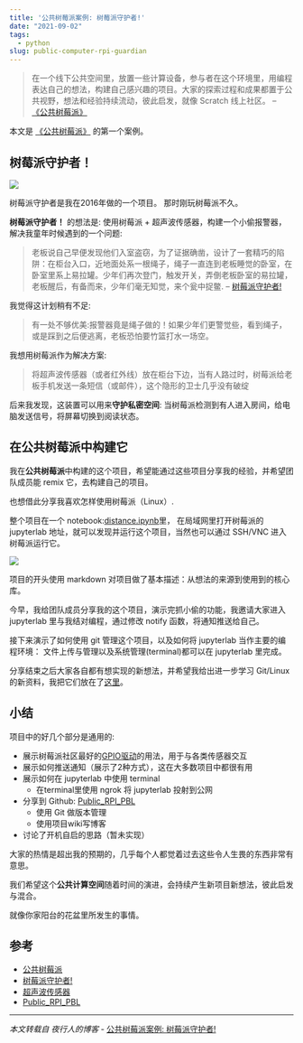 ```yaml
---
title: '公共树莓派案例: 树莓派守护者!'
date: "2021-09-02"
tags:
  - python
slug: public-computer-rpi-guardian
---
```



> 在一个线下公共空间里，放置一些计算设备，参与者在这个环境里，用编程表达自己的想法，构建自己感兴趣的项目。大家的探索过程和成果都置于公共视野，想法和经验持续流动，彼此启发，就像 Scratch 线上社区。 – [《公共树莓派》](https://wwj718.github.io/post/%E7%BC%96%E7%A8%8B/public-computer-rpi/)

本文是 [《公共树莓派》](https://wwj718.github.io/post/%E7%BC%96%E7%A8%8B/public-computer-rpi/) 的第一个案例。

## [](https://wwj718.github.io/post/%E7%BC%96%E7%A8%8B/public-computer-rpi-guardian/#%E6%A0%91%E8%8E%93%E6%B4%BE%E5%AE%88%E6%8A%A4%E8%80%85)树莓派守护者！

[![](https://wwj718.github.io/post/img/pi_swzbe54be0b.png)](https://wwj718.github.io/post/img/pi_swzbe54be0b.png)

树莓派守护者是我在2016年做的一个项目。 那时刚玩树莓派不久。

**树莓派守护者！** 的想法是: 使用树莓派 + 超声波传感器，构建一个小偷报警器，解决我童年时候遇到的一个问题:

> 老板说自己早便发现他们入室盗窃，为了证据确凿，设计了一套精巧的陷阱：在柜台入口，近地面处系一根绳子，绳子一直连到老板睡觉的卧室，在卧室里系上易拉罐。少年们再次登门，触发开关，弄倒老板卧室的易拉罐，老板醒后，有备而来，少年们毫无知觉，来个瓮中捉鳖. – [树莓派守护者!](https://wwj718.github.io/post/iot/pi-guardian/)

我觉得这计划稍有不足:

> 有一处不够优美:报警器竟是绳子做的！如果少年们更警觉些，看到绳子，或是踩到之后便逃离，老板恐怕要竹篮打水一场空。

我想用树莓派作为解决方案:

> 将超声波传感器（或者红外线）放在柜台下边，当有人路过时，树莓派给老板手机发送一条短信（或邮件），这个隐形的卫士几乎没有破绽

后来我发现，这装置可以用来**守护私密空间**: 当树莓派检测到有人进入房间，给电脑发送信号，将屏幕切换到阅读状态。

## [](https://wwj718.github.io/post/%E7%BC%96%E7%A8%8B/public-computer-rpi-guardian/#%E5%9C%A8%E5%85%AC%E5%85%B1%E6%A0%91%E8%8E%93%E6%B4%BE%E4%B8%AD%E6%9E%84%E5%BB%BA%E5%AE%83)在公共树莓派中构建它

我在**公共树莓派**中构建的这个项目，希望能通过这些项目分享我的经验，并希望团队成员能 remix 它，去构建自己的项目。

也想借此分享我喜欢怎样使用树莓派（Linux）.

整个项目在一个 notebook:[distance.ipynb](https://github.com/aimaker-space/Public_RPI_PBL/blob/main/AlanRussell_Lab/distance.ipynb)里， 在局域网里打开树莓派的 jupyterlab 地址，就可以发现并运行这个项目，当然也可以通过 SSH/VNC 进入树莓派运行它。

[![](https://wwj718.github.io/post/img/3ec09f955d4ceba7ceb7e3947cc522c4.png)](https://wwj718.github.io/post/img/3ec09f955d4ceba7ceb7e3947cc522c4.png)

项目的开头使用 markdown 对项目做了基本描述：从想法的来源到使用到的核心库。

今早，我给团队成员分享我的这个项目，演示完抓小偷的功能，我邀请大家进入 jupyterlab 里与我结对编程，通过修改 notify 函数，将通知推送给自己。

接下来演示了如何使用 git 管理这个项目，以及如何将 jupyterlab 当作主要的编程环境： 文件上传与管理以及系统管理(terminal)都可以在 jupyterlab 里完成。

分享结束之后大家各自都有想实现的新想法，并希望我给出进一步学习 Git/Linux 的新资料，我把它们放在了[这里](https://github.com/aimaker-space/Public_RPI_PBL#%E5%8F%82%E8%80%83%E8%B5%84%E6%96%99)。

## [](https://wwj718.github.io/post/%E7%BC%96%E7%A8%8B/public-computer-rpi-guardian/#%E5%B0%8F%E7%BB%93)小结

项目中的好几个部分是通用的:

-   展示树莓派社区最好的[GPIO驱动](https://gpiozero.readthedocs.io/)的用法，用于与各类传感器交互
-   展示如何推送通知（展示了2种方式），这在大多数项目中都很有用
-   展示如何在 jupyterlab 中使用 terminal
    -   在terminal里使用 ngrok 将 jupyterlab 投射到公网
-   分享到 Github: [Public\_RPI\_PBL](https://github.com/aimaker-space/Public_RPI_PBL)
    -   使用 Git 做版本管理
    -   使用项目wiki写博客
-   讨论了开机自启的思路（暂未实现）

大家的热情是超出我的预期的，几乎每个人都觉着过去这些令人生畏的东西非常有意思。

我们希望这个**公共计算空间**随着时间的演进，会持续产生新项目新想法，彼此启发与混合。

就像你家阳台的花盆里所发生的事情。

## [](https://wwj718.github.io/post/%E7%BC%96%E7%A8%8B/public-computer-rpi-guardian/#%E5%8F%82%E8%80%83)参考

-   [公共树莓派](https://wwj718.github.io/post/%E7%BC%96%E7%A8%8B/public-computer-rpi/)
-   [树莓派守护者!](https://wwj718.github.io/post/iot/pi-guardian/)
-   [超声波传感器](https://gpiozero.readthedocs.io/en/stable/recipes.html#distance-sensor)
-   [Public\_RPI\_PBL](https://github.com/aimaker-space/Public_RPI_PBL)

---
_本文转载自 夜行人的博客_ - [公共树莓派案例: 树莓派守护者!](https://wwj718.github.io/post/%E7%BC%96%E7%A8%8B/public-computer-rpi-guardian/)